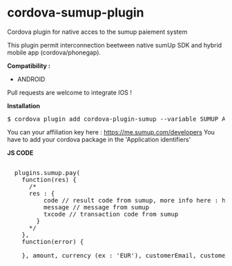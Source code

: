 # cordova-sumup-plugin
Cordova plugin for native acces to the sumup paiement system

This plugin permit interconnection beetween native sumUp SDK and hybrid mobile app (cordova/phonegap).

<b>Compatibility :</b>
- ANDROID

Pull requests are welcome to integrate IOS !

<b>Installation</b>

<pre>
$ cordova plugin add cordova-plugin-sumup --variable SUMUP_API_KEY=--variable SUMUP_API_KEY=YOUR_AFFILIATION_KEY
</pre>

You can your affiliation key here : https://me.sumup.com/developers
You have to add your cordova package in the 'Application identifiers'

<b>JS CODE</b>

<pre>

  plugins.sumup.pay(
    function(res) {
      /*
      res : {
          code // result code from sumup, more info here : https://github.com/sumup/sumup-android-sdk#1-response-fields
          message // message from sumup
          txcode // transaction code from sumup
        }
      */
    },
    function(error) {

    }, amount, currency (ex : 'EUR'), customerEmail, customerPhone);

</pre>
